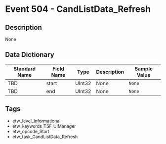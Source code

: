 # Event 504 - CandListData_Refresh

## Description
None

## Data Dictionary
|Standard Name|Field Name|Type|Description|Sample Value|
|---|---|---|---|---|
|TBD|start|UInt32|None|`None`|
|TBD|end|UInt32|None|`None`|

## Tags
* etw_level_Informational
* etw_keywords_TSF_UIManager
* etw_opcode_Start
* etw_task_CandListData_Refresh